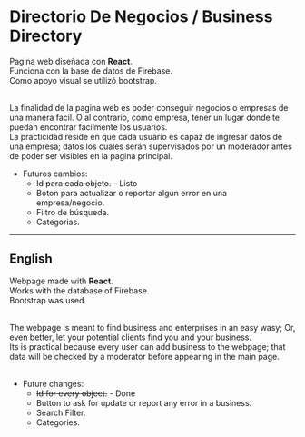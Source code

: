 # Directorio De Negocios / Business Directory

Pagina web diseñada con <strong>React</strong>. <br>
Funciona con la base de datos de Firebase. <br>
Como apoyo visual se utilizó bootstrap. <br> <br>

La finalidad de la pagina web es poder conseguir negocios o empresas de una manera facil. O al contrario, como empresa, tener un lugar donde te puedan encontrar facilmente los usuarios. <br>
La practicidad reside en que cada usuario es capaz de ingresar datos de una empresa; datos los cuales serán supervisados por un moderador antes de poder ser visibles en la pagina principal. 
<br>
- Futuros cambios: <br>
   - <strike>Id para cada objeto.</strike> - Listo <br>
   - Boton para actualizar o reportar algun error en una empresa/negocio. <br>
   - Filtro de búsqueda. <br>
   - Categorias. <br>

- - - - - - - - - - - - - - - - - - - - - - - -
<h2>English</h2>

Webpage made with <strong>React</strong>. <br>
Works with the database of Firebase. <br>
Bootstrap was used. <br> <br>

The webpage is meant to find business and enterprises in an easy wasy; Or, even better, let your potential clients find you and your business. <br>
Its is practical because every user can add business to  the webpage; that data will be checked by a moderator before appearing in the main page. <br>
<br>
- Future changes: <br>
   - <strike>Id for every object.</strike> - Done  <br>
   - Button to ask for update or report any error in a business. <br>
   - Search Filter. <br>
   - Categories. <br>

